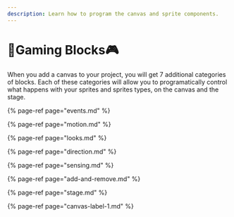 ```yaml
---
description: Learn how to program the canvas and sprite components.
---
```


# 🤖Gaming Blocks🎮

When you add a canvas to your project, you will get 7 additional categories of blocks. Each of these categories will allow you to programatically control what happens with your sprites and sprites types, on the canvas and the stage.

{% page-ref page="events.md" %}

{% page-ref page="motion.md" %}

{% page-ref page="looks.md" %}

{% page-ref page="direction.md" %}

{% page-ref page="sensing.md" %}

{% page-ref page="add-and-remove.md" %}

{% page-ref page="stage.md" %}

{% page-ref page="canvas-label-1.md" %}

